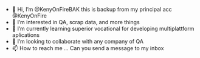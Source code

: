 - 👋 Hi, I’m @KenyOnFireBAK this is backup from my principal acc @KenyOnFire
- 👀 I’m interested in QA, scrap data, and more things
- 🌱 I’m currently learning superior vocational for developing multiplattform aplications
- 💞️ I’m looking to collaborate with any company of QA
- 📫 How to reach me ... Can you send a message to my inbox

<!---
KenyOnFireBAK/KenyOnFireBAK is a ✨ special ✨ repository because its `README.md` (this file) appears on your GitHub profile.
You can click the Preview link to take a look at your changes.
--->
